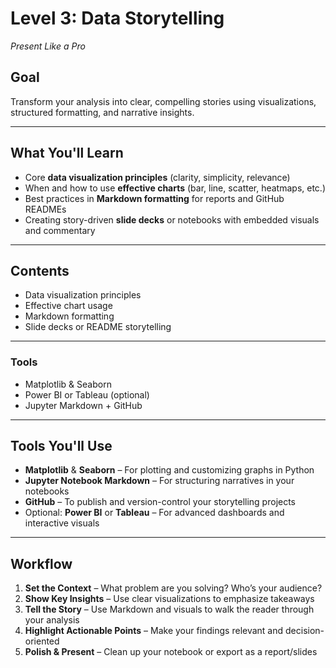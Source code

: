 # Level 3: Data Storytelling 

_Present Like a Pro_

## Goal
Transform your analysis into clear, compelling stories using visualizations, structured formatting, and narrative insights.

---

## What You'll Learn
- Core **data visualization principles** (clarity, simplicity, relevance)
- When and how to use **effective charts** (bar, line, scatter, heatmaps, etc.)
- Best practices in **Markdown formatting** for reports and GitHub READMEs
- Creating story-driven **slide decks** or notebooks with embedded visuals and commentary


---

## Contents
- Data visualization principles
- Effective chart usage
- Markdown formatting
- Slide decks or README storytelling

---


### Tools
- Matplotlib & Seaborn
- Power BI or Tableau (optional)
- Jupyter Markdown + GitHub
---

## Tools You'll Use
- **Matplotlib** & **Seaborn** – For plotting and customizing graphs in Python  
- **Jupyter Notebook Markdown** – For structuring narratives in your notebooks  
- **GitHub** – To publish and version-control your storytelling projects  
- Optional: **Power BI** or **Tableau** – For advanced dashboards and interactive visuals  

---

## Workflow
1. **Set the Context** – What problem are you solving? Who’s your audience?
2. **Show Key Insights** – Use clear visualizations to emphasize takeaways
3. **Tell the Story** – Use Markdown and visuals to walk the reader through your analysis
4. **Highlight Actionable Points** – Make your findings relevant and decision-oriented
5. **Polish & Present** – Clean up your notebook or export as a report/slides



